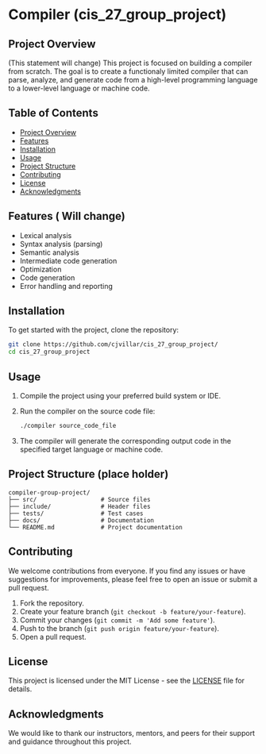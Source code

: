 # Compiler (cis_27_group_project)

## Project Overview
(This statement will change)
This project is focused on building a compiler from scratch. The goal is to create a functionaly limited compiler that can parse, analyze, and generate code from a high-level programming language to a lower-level language or machine code.

## Table of Contents

- [Project Overview](#project-overview)
- [Features](#features)
- [Installation](#installation)
- [Usage](#usage)
- [Project Structure](#project-structure)
- [Contributing](#contributing)
- [License](#license)
- [Acknowledgments](#acknowledgments)

## Features ( Will change)

- Lexical analysis
- Syntax analysis (parsing)
- Semantic analysis
- Intermediate code generation
- Optimization
- Code generation
- Error handling and reporting

## Installation

To get started with the project, clone the repository:

```bash
git clone https://github.com/cjvillar/cis_27_group_project/
cd cis_27_group_project
```

## Usage

1. Compile the project using your preferred build system or IDE.
2. Run the compiler on the source code file:

   ```bash
   ./compiler source_code_file
   ```

3. The compiler will generate the corresponding output code in the specified target language or machine code.

## Project Structure (place holder)

```
compiler-group-project/
├── src/                  # Source files
├── include/              # Header files
├── tests/                # Test cases
├── docs/                 # Documentation
└── README.md             # Project documentation
```

## Contributing

We welcome contributions from everyone. If you find any issues or have suggestions for improvements, please feel free to open an issue or submit a pull request.

1. Fork the repository.
2. Create your feature branch (`git checkout -b feature/your-feature`).
3. Commit your changes (`git commit -m 'Add some feature'`).
4. Push to the branch (`git push origin feature/your-feature`).
5. Open a pull request.

## License

This project is licensed under the MIT License - see the [LICENSE](LICENSE) file for details.

## Acknowledgments

We would like to thank our instructors, mentors, and peers for their support and guidance throughout this project.


